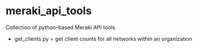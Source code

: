 # meraki_api_tools

Collection of python-based Meraki API tools

* get_clients.py = get client counts for all networks within an organization
